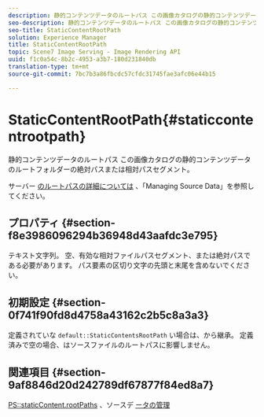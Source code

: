 ```yaml
---
description: 静的コンテンツデータのルートパス この画像カタログの静的コンテンツデータのルートフォルダーの絶対パスまたは相対パスセグメント。
seo-description: 静的コンテンツデータのルートパス この画像カタログの静的コンテンツデータのルートフォルダーの絶対パスまたは相対パスセグメント。
seo-title: StaticContentRootPath
solution: Experience Manager
title: StaticContentRootPath
topic: Scene7 Image Serving - Image Rendering API
uuid: f1c0a54c-8b2c-4953-a3b7-180d231840db
translation-type: tm+mt
source-git-commit: 7bc7b3a86fbcdc57cfdc31745fae3afc06e44b15

---
```



# StaticContentRootPath{#staticcontentrootpath}

静的コンテンツデータのルートパス この画像カタログの静的コンテンツデータのルートフォルダーの絶対パスまたは相対パスセグメント。

サーバー [のルートパスの詳細については](../../../../../is-api/image-serving-api-ref/c-configuration-and-administration/c-configuration-and-administration.md#concept-1ec4d9f0e58a430cae045761f1ff9173) 、「Managing Source Data」を参照してください。

## プロパティ {#section-f8e3986096294b36948d43aafdc3e795}

テキスト文字列。 空、有効な相対ファイルパスセグメント、または絶対パスである必要があります。 パス要素の区切り文字の先頭と末尾を含めないでください。

## 初期設定 {#section-0f741f90fd8d4758a43162c2b5c8a3a3}

定義されていな `default::StaticContentsRootPath` い場合は、から継承。 定義済みで空の場合、はソースファイルのルートパスに影響しません。

## 関連項目 {#section-9af8846d20d242789df67877f84ed8a7}

[PS::staticContent.rootPaths](../../../../../is-api/image-catalog/image-serving-api-ref/c-image-catalog-reference/c-attributes-reference/r-staticcontentrootpath.md#reference-a2b5368d078349828d282357681bb2a5) 、ソースデ [ータの管理](../../../../../is-api/image-serving-api-ref/c-configuration-and-administration/c-configuration-and-administration.md#concept-1ec4d9f0e58a430cae045761f1ff9173)
